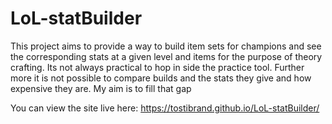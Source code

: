 # LoL-statBuilder
This project aims to provide a way to build item sets for champions and see the corresponding stats at a given level and items for the purpose of theory crafting. Its not always practical to hop in side the practice tool. Further more it is not possible to compare builds and the stats they give and how expensive they are. My aim is to fill that gap

You can view the site live here: https://tostibrand.github.io/LoL-statBuilder/
